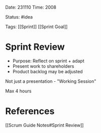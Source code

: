 Date: 231110 
Time: 2008

Status: #idea 

Tags: [[Sprint]] [[Sprint Goal]] 

# Sprint Review
- Purpose: Reflect on sprint + adapt
- Present work to shareholders
- Product backlog may be adjusted

Not just a presentation - "Working Session"

Max 4 hours


# References
[[Scrum Guide Notes#Sprint Review]]